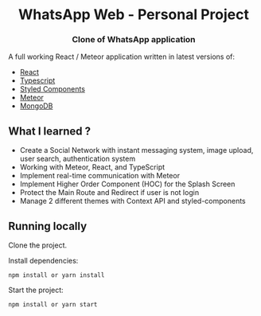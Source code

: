 <h1 align="center">WhatsApp Web - Personal Project</h1>
<h3 align="center">Clone of WhatsApp application</h3>

A full working React / Meteor application written in latest versions of:

- [React](https://reactjs.org/)
- [Typescript](https://www.typescriptlang.org/)
- [Styled Components](https://styled-components.com/)
- [Meteor](https://www.meteor.com/)
- [MongoDB](https://www.mongodb.com/)

## What I learned ?

- Create a Social Network with instant messaging system, image upload, user search, authentication system
- Working with Meteor, React, and TypeScript
- Implement real-time communication with Meteor
- Implement Higher Order Component (HOC) for the Splash Screen
- Protect the Main Route and Redirect if user is not login
- Manage 2 different themes with Context API and styled-components

## Running locally

Clone the project.

Install dependencies:

`npm install or yarn install`

Start the project:

`npm install or yarn start`
